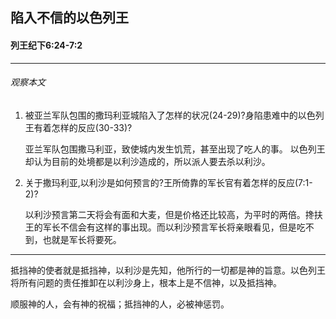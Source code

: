 ## 陷入不信的以色列王

#### 列王纪下6:24-7:2

------

###### 观察本文

1. 被亚兰军队包围的撒玛利亚城陷入了怎样的状况(24-29)?身陷患难中的以色列王有着怎样的反应(30-33)?

    亚兰军队包围撒马利亚，致使城内发生饥荒，甚至出现了吃人的事。
    以色列王却认为目前的处境都是以利沙造成的，所以派人要去杀以利沙。
2. 关于撒玛利亚,以利沙是如何预言的?王所倚靠的军长官有着怎样的反应(7:1-2)?
    以利沙预言第二天将会有面和大麦，但是价格还比较高，为平时的两倍。搀扶王的军长不信会有这样的事出现。而以利沙预言军长将亲眼看见，但是吃不到，也就是军长将要死。
------
抵挡神的使者就是抵挡神，以利沙是先知，他所行的一切都是神的旨意。以色列王将所有问题的责任推卸在以利沙身上，根本上是不信神，以及抵挡神。
顺服神的人，会有神的祝福；抵挡神的人，必被神惩罚。
